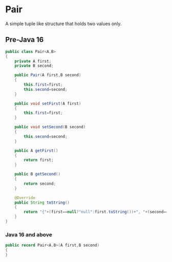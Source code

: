 # Pair

A simple tuple like structure that holds two values only.

## Pre-Java 16

```java
public class Pair<A,B>
{
    private A first;
    private B second;

    public Pair(A first,B second)
    {
        this.first=first;
        this.second=second;
    }

    public void setFirst(A first)
    {
        this.first=first;
    }

    public void setSecond(B second)
    {
        this.second=second;
    }

    public A getFirst()
    {
        return first;
    }

    public B getSecond()
    {
        return second;
    }

    @Override
    public String toString()
    {
        return "{"+(first==null?"null":first.toString())+", "+(second==null?"null":second.toString())+"}";
    }
}
```

### Java 16 and above

```java
public record Pair<A,B>(A first,B second)
{
}
```
